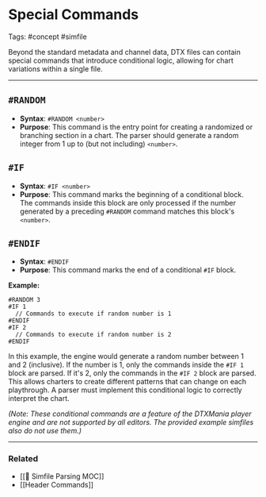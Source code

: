 # Special Commands

Tags: #concept #simfile

Beyond the standard metadata and channel data, DTX files can contain special commands that introduce conditional logic, allowing for chart variations within a single file.

---

## `#RANDOM`

*   **Syntax**: `#RANDOM <number>`
*   **Purpose**: This command is the entry point for creating a randomized or branching section in a chart. The parser should generate a random integer from 1 up to (but not including) `<number>`.

## `#IF`

*   **Syntax**: `#IF <number>`
*   **Purpose**: This command marks the beginning of a conditional block. The commands inside this block are only processed if the number generated by a preceding `#RANDOM` command matches this block's `<number>`.

## `#ENDIF`

*   **Syntax**: `#ENDIF`
*   **Purpose**: This command marks the end of a conditional `#IF` block.

**Example:**

```
#RANDOM 3
#IF 1
  // Commands to execute if random number is 1
#ENDIF
#IF 2
  // Commands to execute if random number is 2
#ENDIF
```

In this example, the engine would generate a random number between 1 and 2 (inclusive). If the number is 1, only the commands inside the `#IF 1` block are parsed. If it's 2, only the commands in the `#IF 2` block are parsed. This allows charters to create different patterns that can change on each playthrough. A parser must implement this conditional logic to correctly interpret the chart.

*(Note: These conditional commands are a feature of the DTXMania player engine and are not supported by all editors. The provided example simfiles also do not use them.)*

---

### Related

*   [[🎵 Simfile Parsing MOC]]
*   [[Header Commands]]
